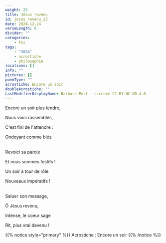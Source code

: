```yaml
---
weight: 25
title: Jésus revenu
id: jesus_revenu_23
date: 2024-12-24
verseLength: 6
divider: ""
categories:
    - Foi
tags:
    - "2024"
    - acrostiche
    - philosophie
locations: []
info: ""
pictures: []
poemType: ""
acrostiche: Encore un soir
doubleAcrostiche: ""
LastModifierDisplayName: Barbara Post - Licence CC BY-NC-ND 4.0
---
```

Encore un soir plus tendre,

Nous voici rassemblés,

C'est fini de l'attendre :

Ondoyant comme blés

 \
Revoici sa parole

Et nous sommes festifs !

Un soir à tour de rôle

Nouveaux impératifs !

 \
Saluer son message,

Ô Jésus revenu,

Intense, le coeur sage

Rit, plus vrai devenu !

<!-- FM:Snippet:Start data:{"id":"_simpleNotice","fields":[{"name":"content","value":"Acrostiche : Encore un soir"}]} -->
{{% notice style="primary" %}}
Acrostiche : Encore un soir
{{% /notice %}}
<!-- FM:Snippet:End -->
